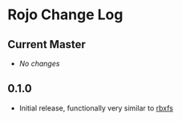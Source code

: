 # Rojo Change Log

## Current Master
* *No changes*

## 0.1.0
* Initial release, functionally very similar to [rbxfs](https://github.com/LPGhatguy/rbxfs)